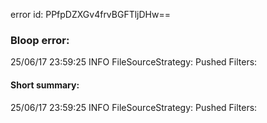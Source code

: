 error id: PPfpDZXGv4frvBGFTljDHw==
### Bloop error:

25/06/17 23:59:25 INFO FileSourceStrategy: Pushed Filters:
#### Short summary: 

25/06/17 23:59:25 INFO FileSourceStrategy: Pushed Filters: